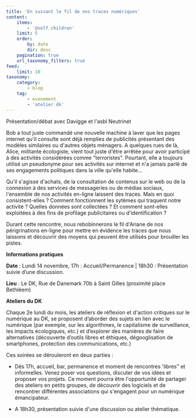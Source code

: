```yaml
---
title: 'En suivant le fil de nos traces numériques'
content:
    items:
        - '@self.children'
    limit: 5
    order:
        by: date
        dir: desc
    pagination: true
    url_taxonomy_filters: true
feed:
    limit: 10
taxonomy:
    category:
        - blog
    tag:
        - evenement
        - 'atelier dk'
---
```


Présentation/débat avec Davigge et l'asbl Neutrinet

Bob a tout juste commandé une nouvelle machine à laver que les pages internet qu'il consulte sont déjà remplies de publicités présentant des modèles similaires ou d'autres objets ménagers. A quelques rues de là, Alice, militante écologiste, vient tout juste d'être arrêtée pour avoir participé à des activités considérées comme "terroristes". Pourtant, elle a toujours utilisé un pseudonyme pour ses activités sur internet et n'a jamais parlé de ses engagements politiques dans la ville qu'elle habite...

Qu'il s'agisse d'achats, de la consultation de contenus sur le web ou de la connexion à des services de messageries ou de médias sociaux, l'ensemble de nos activités en-ligne laissent des traces. Mais en quoi consistent-elles ? Comment fonctionnent les sytèmes qui traquent notre activité ? Quelles données sont collectées ? Et comment sont-elles exploitées à des fins de profilage publicitaires ou d'identification ?

Durant cette rencontre, nous rebobinnerons le fil d'Ariane de nos périgrinations en-ligne pour mettre en évidence les traces que nous laissons et découvrir des moyens qui peuvent être utilisés pour brouiller les pistes.

**Informations pratiques**

**Date** : Lundi 14 novembre, 17h : Accueil/Permanence | 18h30 : Présentation suivie d’une discussion.

**Lieu** : Le DK, Rue de Danemark 70b à Saint Gilles (proximité place Bethléem)

**Ateliers du DK**

Chaque 2e lundi du mois, les ateliers de réflexion et d'action critiques sur le numérique au DK, se proposent d’aborder des sujets en lien avec le numérique (par exemple, sur les algorithmes, le capitalisme de surveillance, les impacts écologiques, etc.) et d’explorer des manières de faire alternatives (découverte d’outils libres et éthiques, dégooglisation de smartphones, protection des communications, etc.)

Ces soirées se dérouleront en deux parties : 
    
- Dès 17h, accueil, bar, permanence et moment de rencontres 'libres" et informelles. Venez poser vos questions, discuter de vos idées et proposer vos projets. Ce moment pourra être l'opportunité de partager des ateliers en petits groupes, de découvrir des logiciels et de rencontrer différentes associations qui s'engagent pour un numérique émancipateur.
    
- A 18h30, présentation suivie d'une discussion ou atelier thématique.